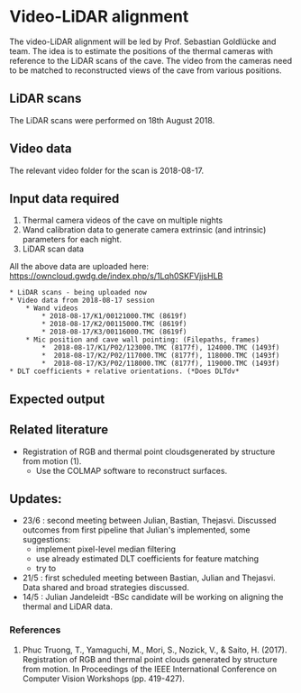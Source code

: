 # Video-LiDAR alignment
The video-LiDAR alignment will be led by Prof. Sebastian Goldlücke and team. 
The idea is to estimate the positions of the thermal cameras with reference
to the LiDAR scans of the cave.  The video from the cameras need to be matched
to reconstructed views of the cave from various positions. 

## LiDAR scans
The LiDAR scans were performed on 18th August 2018. 

## Video data
The relevant video folder for the scan is 2018-08-17. 

## Input data required 
1. Thermal camera videos of the cave on multiple nights
1. Wand calibration data to generate camera extrinsic (and intrinsic) parameters for each night. 
1. LiDAR scan data

All the above data are uploaded here: https://owncloud.gwdg.de/index.php/s/1Lqh0SKFVjjsHLB

	* LiDAR scans - being uploaded now
	* Video data from 2018-08-17 session 
		* Wand videos
			* 2018-08-17/K1/00121000.TMC (8619f)
			* 2018-08-17/K2/00115000.TMC (8619f)
			* 2018-08-17/K3/00116000.TMC (8619f)
		* Mic position and cave wall pointing: (Filepaths, frames)
			*  2018-08-17/K1/P02/123000.TMC (8177f), 124000.TMC (1493f)
			*  2018-08-17/K2/P02/117000.TMC (8177f), 118000.TMC (1493f)
			*  2018-08-17/K3/P02/118000.TMC (8177f), 119000.TMC (1493f)
	* DLT coefficients + relative orientations. (*Does DLTdv*


## Expected output


## Related literature

* Registration of RGB and thermal point cloudsgenerated by structure from motion (1).
	* Use the COLMAP software to reconstruct surfaces.

## Updates: 

* 23/6 : second meeting between Julian, Bastian, Thejasvi. Discussed outcomes from first pipeline that Julian's implemented, some suggestions:
	* implement pixel-level median filtering
	* use already estimated DLT coefficients for feature matching 
	* try to 
* 21/5 : first scheduled meeting between Bastian, Julian and Thejasvi. Data shared and broad strategies discussed.
* 14/5 : Julian Jandeleidt -BSc candidate will be working on aligning the thermal and LiDAR data. 


### References

1. Phuc Truong, T., Yamaguchi, M., Mori, S., Nozick, V., & Saito, H. (2017). Registration of RGB and thermal point clouds generated by structure from motion. In Proceedings of the IEEE International Conference on Computer Vision Workshops (pp. 419-427).
